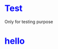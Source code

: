 # Test
Only for testing purpose 

<html>
  <head>
    <style>
      h1 {
      color:blue;
      }
      </style>
  </head>
  <body>
  <h1>hello</h1>
  </body>
  </html>
